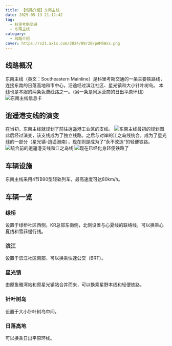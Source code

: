 ```yaml
---
title: 【线路介绍】东南主线
date: 2025-05-13 21:12:42
tag:
  - 科里考斯交通
  - 东南主线
category:
  - 线路介绍
cover: https://s21.ax1x.com/2024/09/20/pAMSWxs.png
---
```

## 线路概况
东南主线（英文：Southeastern Mainline）是科里考斯交通的一条主要铁路线，连接东南的日落高地和市中心，沿途经过滨江社区、星光镇和大小针叶树岛。
本线也是本服的两条免费线路之一。（另一条是同运营商的日出平原环线）
![东南主线信息卡](https://r2-image.kivotosrailway.com/2025/05/13/682355c61dc1d.png)
## 逍遥港支线的演变
在当初，东南主线就规划了前往逍遥港工业区的支线。
![东南主线最初的规划图](https://r2-image.kivotosrailway.com/2025/05/13/68236919b3ebe.png)
此后经过演变，该支线成为了独立线路。之后与对岸的江之岛线统合，成为了星光线的一部分（星光镇-逍遥港南），现在则是成为了“永不改造”的轻便铁路。
![统合前的逍遥港支线和江之岛线](https://r2-image.kivotosrailway.com/2025/05/14/6823735cea4de.png)
![现在已经化身轻便铁路了](https://r2-image.kivotosrailway.com/2025/05/14/682374369d005.png)
## 车辆设施
东南主线采用4节B90型轻轨列车，最高速度可达80km/h。

## 车辆一览
### 绿桥
设置于绿桥社区西侧，KR总部东南侧，北侧设置与心夏线的联络线，可以换乘心夏线和雪菲缓行线。

### 滨江
设置于滨江社区南部，可以换乘快速公交（BRT）。

### 星光镇
由原鱼雅湾站和原星光镇站合并而来，可以换乘星野本线和轻便铁路。

### 针叶树岛
设置于大小针叶树岛中间。

### 日落高地
可以换乘日出平原环线。